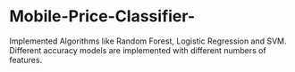 # Mobile-Price-Classifier-

Implemented Algorithms like Random Forest, Logistic Regression and SVM.
Different accuracy models are implemented with different numbers of features.
